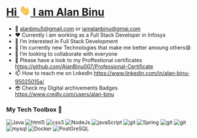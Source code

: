 # [Hi <img src="https://raw.githubusercontent.com/ABSphreak/ABSphreak/master/gifs/Hi.gif" width="30px"> I am Alan Binu](https://www.linkedin.com/in/alan-binu-95025015a/)
- 💌 alanbinu5@gmail.com  or  iamalanbinu@gmai.com
- ❤  Currently i am working as a Full Stack Developer in Infosys
- 👀 I’m interested in Full Stack Development
- 🌱 I’m currently new Technologies that make me better amoung others😄
- 💞️ I’m looking to collaborate with everyone
- 🎉 Please have a look to my Proffestional certificates  https://github.com/AlanBinu007/Professional-Certificate
- 📫 How to reach me on LnkedIn  https://www.linkedin.com/in/alan-binu-95025015a/
- 😎 Check my Digital archivements Badges https://www.credly.com/users/alan-binu

### My Tech Toolbox 🧰

<p align="left">
<img src="https://cdn4.iconfinder.com/data/icons/logos-and-brands/512/181_Java_logo_logos-512.png" alt="Java" width="40" height="40"/> 
<img src="https://upload.wikimedia.org/wikipedia/commons/thumb/6/61/HTML5_logo_and_wordmark.svg/512px-HTML5_logo_and_wordmark.svg.png" alt="html5" height="40"/> 
<img src="https://upload.wikimedia.org/wikipedia/commons/thumb/d/d5/CSS3_logo_and_wordmark.svg/1200px-CSS3_logo_and_wordmark.svg.png" alt="css3" height="40"/> 
<img src="https://cdn2.iconfinder.com/data/icons/nodejs-1/512/nodejs-512.png" alt="NodeJs" height="40"/> 
<img src="https://cdn1.iconfinder.com/data/icons/application-file-formats/128/javascript-512.png" alt="javaScript" width="40" height="40"/> 
<img src="https://www.vectorlogo.zone/logos/git-scm/git-scm-icon.svg" alt="git" width="40" height="40"/> 
<img src="https://cdn1.iconfinder.com/data/icons/soleicons-fill-vol-1/64/reactjs_javascript_library_atom_atomic_react-512.png" alt="Spring" width="40" height="40"/> 
<img src="https://www.vectorlogo.zone/logos/git-scm/git-scm-icon.svg" alt="git" width="40" height="40"/> 
<img src="https://www.vectorlogo.zone/logos/git-scm/git-scm-icon.svg" alt="git" width="40" height="40"/> 
<img src="https://i.pinimg.com/originals/50/f1/58/50f1582a95bdac10f1c3fa295c8b947b.png" alt="mysql" width="40" height="40"/>
<img src="https://cdn3.iconfinder.com/data/icons/logos-and-brands-adobe/512/97_Docker-512.png" alt="Docker" width="40" height="40"/>
<img src="https://upload.wikimedia.org/wikipedia/commons/2/29/Postgresql_elephant.svg" alt="PostGreSQL" width="40" height="40"/>
</p>

<!---
AlanBinu007/AlanBinu007 is a ✨ special ✨ repository because its `README.md` (this file) appears on your GitHub profile.
You can click the Preview link to take a look at your changes.
--->
